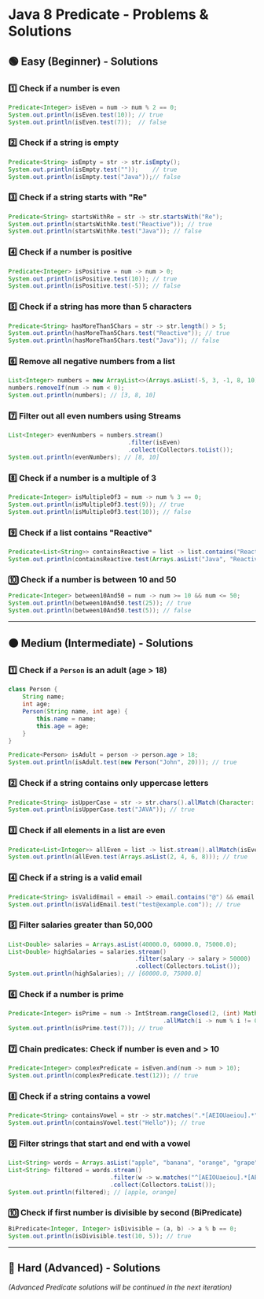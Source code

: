# Java 8 Predicate - Problems & Solutions

## **🟢 Easy (Beginner) - Solutions**

### **1️⃣ Check if a number is even**
```java
Predicate<Integer> isEven = num -> num % 2 == 0;
System.out.println(isEven.test(10)); // true
System.out.println(isEven.test(7));  // false
```

### **2️⃣ Check if a string is empty**
```java
Predicate<String> isEmpty = str -> str.isEmpty();
System.out.println(isEmpty.test(""));    // true
System.out.println(isEmpty.test("Java"));// false
```

### **3️⃣ Check if a string starts with "Re"**
```java
Predicate<String> startsWithRe = str -> str.startsWith("Re");
System.out.println(startsWithRe.test("Reactive")); // true
System.out.println(startsWithRe.test("Java")); // false
```

### **4️⃣ Check if a number is positive**
```java
Predicate<Integer> isPositive = num -> num > 0;
System.out.println(isPositive.test(10)); // true
System.out.println(isPositive.test(-5)); // false
```

### **5️⃣ Check if a string has more than 5 characters**
```java
Predicate<String> hasMoreThan5Chars = str -> str.length() > 5;
System.out.println(hasMoreThan5Chars.test("Reactive")); // true
System.out.println(hasMoreThan5Chars.test("Java")); // false
```

### **6️⃣ Remove all negative numbers from a list**
```java
List<Integer> numbers = new ArrayList<>(Arrays.asList(-5, 3, -1, 8, 10));
numbers.removeIf(num -> num < 0);
System.out.println(numbers); // [3, 8, 10]
```

### **7️⃣ Filter out all even numbers using Streams**
```java
List<Integer> evenNumbers = numbers.stream()
                                  .filter(isEven)
                                  .collect(Collectors.toList());
System.out.println(evenNumbers); // [8, 10]
```

### **8️⃣ Check if a number is a multiple of 3**
```java
Predicate<Integer> isMultipleOf3 = num -> num % 3 == 0;
System.out.println(isMultipleOf3.test(9)); // true
System.out.println(isMultipleOf3.test(10)); // false
```

### **9️⃣ Check if a list contains "Reactive"**
```java
Predicate<List<String>> containsReactive = list -> list.contains("Reactive");
System.out.println(containsReactive.test(Arrays.asList("Java", "Reactive", "Spring"))); // true
```

### **🔟 Check if a number is between 10 and 50**
```java
Predicate<Integer> between10And50 = num -> num >= 10 && num <= 50;
System.out.println(between10And50.test(25)); // true
System.out.println(between10And50.test(5)); // false
```

---

## **🟠 Medium (Intermediate) - Solutions**

### **1️⃣ Check if a `Person` is an adult (age > 18)**
```java
class Person {
    String name;
    int age;
    Person(String name, int age) {
        this.name = name;
        this.age = age;
    }
}

Predicate<Person> isAdult = person -> person.age > 18;
System.out.println(isAdult.test(new Person("John", 20))); // true
```

### **2️⃣ Check if a string contains only uppercase letters**
```java
Predicate<String> isUpperCase = str -> str.chars().allMatch(Character::isUpperCase);
System.out.println(isUpperCase.test("JAVA")); // true
```

### **3️⃣ Check if all elements in a list are even**
```java
Predicate<List<Integer>> allEven = list -> list.stream().allMatch(isEven);
System.out.println(allEven.test(Arrays.asList(2, 4, 6, 8))); // true
```

### **4️⃣ Check if a string is a valid email**
```java
Predicate<String> isValidEmail = email -> email.contains("@") && email.contains(".");
System.out.println(isValidEmail.test("test@example.com")); // true
```

### **5️⃣ Filter salaries greater than 50,000**
```java
List<Double> salaries = Arrays.asList(40000.0, 60000.0, 75000.0);
List<Double> highSalaries = salaries.stream()
                                    .filter(salary -> salary > 50000)
                                    .collect(Collectors.toList());
System.out.println(highSalaries); // [60000.0, 75000.0]
```

### **6️⃣ Check if a number is prime**
```java
Predicate<Integer> isPrime = num -> IntStream.rangeClosed(2, (int) Math.sqrt(num))
                                            .allMatch(i -> num % i != 0);
System.out.println(isPrime.test(7)); // true
```

### **7️⃣ Chain predicates: Check if number is even and > 10**
```java
Predicate<Integer> complexPredicate = isEven.and(num -> num > 10);
System.out.println(complexPredicate.test(12)); // true
```

### **8️⃣ Check if a string contains a vowel**
```java
Predicate<String> containsVowel = str -> str.matches(".*[AEIOUaeiou].*");
System.out.println(containsVowel.test("Hello")); // true
```

### **9️⃣ Filter strings that start and end with a vowel**
```java
List<String> words = Arrays.asList("apple", "banana", "orange", "grape");
List<String> filtered = words.stream()
                             .filter(w -> w.matches("^[AEIOUaeiou].*[AEIOUaeiou]$"))
                             .collect(Collectors.toList());
System.out.println(filtered); // [apple, orange]
```

### **🔟 Check if first number is divisible by second (BiPredicate)**
```java
BiPredicate<Integer, Integer> isDivisible = (a, b) -> a % b == 0;
System.out.println(isDivisible.test(10, 5)); // true
```

---

## **🔴 Hard (Advanced) - Solutions**

_(Advanced Predicate solutions will be continued in the next iteration)_

